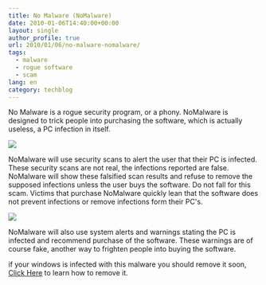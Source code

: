 ```yaml
---
title: No Malware (NoMalware)
date: 2010-01-06T14:40:00+00:00
layout: single
author_profile: true
url: 2010/01/06/no-malware-nomalware/
tags:
  - malware
  - rogue software
  - scam
lang: en
category: techblog
---
```

No Malware is a rogue security program, or a phony. NoMalware is designed to trick people into purchasing the software, which is actually useless, a PC infection in itself.

[![](http://4.bp.blogspot.com/_vaUVXcmC3OI/S0SZCPrNTuI/AAAAAAAAAkY/JLLdmgAau-E/s640/NoMalware_GUI.jpg)](http://4.bp.blogspot.com/_vaUVXcmC3OI/S0SZCPrNTuI/AAAAAAAAAkY/JLLdmgAau-E/s1600-h/NoMalware_GUI.jpg)

NoMalware will use security scans to alert the user that their PC is infected. These security scans are not real, the infections reported are false. NoMalware will show these falsified scan results and refuse to remove the supposed infections unless the user buys the software. Do not fall for this scam. Victims that purchase NoMalware quickly lean that the software does not prevent infections or remove infections form their PC's. 

[![](http://1.bp.blogspot.com/_vaUVXcmC3OI/S0SZC9CvyGI/AAAAAAAAAkg/3tfo2e8W9HQ/s640/NoMalware_SpashScreen.jpg)](http://1.bp.blogspot.com/_vaUVXcmC3OI/S0SZC9CvyGI/AAAAAAAAAkg/3tfo2e8W9HQ/s1600-h/NoMalware_SpashScreen.jpg)

NoMalware will also use system alerts and warnings stating the PC is infected and recommend purchase of the software. These warnings are of course fake, another way to frighten people into buying the software.

if your windows is infected with this malware you should remove it soon, [Click Here](/knowledge-base/malware-removal/) to learn how to remove it.
